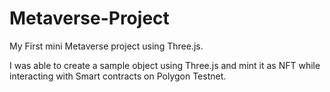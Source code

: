 # Metaverse-Project
My First mini Metaverse project using Three.js. 

I was able to create a sample object using Three.js and mint it as NFT while interacting with Smart contracts on Polygon Testnet.
